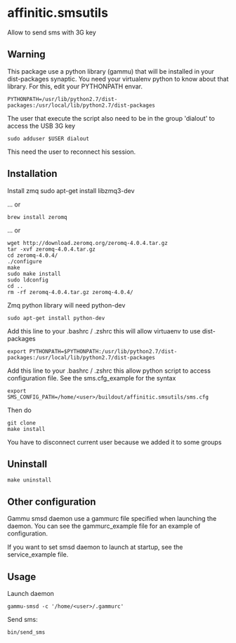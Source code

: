 affinitic.smsutils
==================

Allow to send sms with 3G key


Warning
-------

This package use a python library (gammu) that will be installed in your dist-packages synaptic. You need your virtualenv python to know about that library. For this, edit your PYTHONPATH envar.

    PYTHONPATH=/usr/lib/python2.7/dist-packages:/usr/local/lib/python2.7/dist-packages


The user that execute the script also need to be in the group 'dialout' to access the USB 3G key

    sudo adduser $USER dialout

This need the user to reconnect his session.


Installation
------------

Install zmq
    sudo apt-get install libzmq3-dev

... or

    brew install zeromq

... or

    wget http://download.zeromq.org/zeromq-4.0.4.tar.gz
    tar -xvf zeromq-4.0.4.tar.gz
    cd zeromq-4.0.4/
    ./configure
    make
    sudo make install
    sudo ldconfig
    cd ..
    rm -rf zeromq-4.0.4.tar.gz zeromq-4.0.4/

Zmq python library will need python-dev

    sudo apt-get install python-dev

Add this line to your .bashrc / .zshrc this will allow virtuaenv to use dist-packages

    export PYTHONPATH=$PYTHONPATH:/usr/lib/python2.7/dist-packages:/usr/local/lib/python2.7/dist-packages
    
Add this line to your .bashrc / .zshrc this allow python script to access configuration file. See the sms.cfg_example for the syntax

    export SMS_CONFIG_PATH=/home/<user>/buildout/affinitic.smsutils/sms.cfg

Then do

    git clone
    make install
You have to disconnect current user because we added it to some groups


Uninstall
---------

    make uninstall


Other configuration
-------------------

Gammu smsd daemon use a gammurc file specified when launching the daemon. You can see the gammurc_example file for an example of configuration.

If you want to set smsd daemon to launch at startup, see the service_example file.


Usage
-----

Launch daemon

    gammu-smsd -c '/home/<user>/.gammurc'

Send sms:

    bin/send_sms
